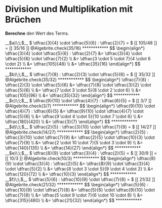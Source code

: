 <!--
version:  0.0.1

language: de

@style
input {
    text-align: center;
}

.flex-container {
    display: flex;
    flex-wrap: wrap;
    align-items: stretch;
    gap: 20px;
}

.flex-child {
    flex: 1;
    min-width: 350px;
    margin-right: 20px;
}

@media (max-width: 400px) {
    .flex-child {
        flex: 100%;
        margin-right: 0;
    }
}
@end

formula: \carry   \textcolor{red}{\scriptsize #1}
formula: \digit   \rlap{\carry{#1}}\phantom{#2}#2
formula: \permil  \text{‰}

import: https://raw.githubusercontent.com/LiaTemplates/Tikz-Jax/main/README.md

script: https://cdn.jsdelivr.net/gh/LiaTemplates/Tikz-Jax@main/dist/index.js

import: https://raw.githubusercontent.com/liaTemplates/algebrite/master/README.md

import: https://raw.githubusercontent.com/LiaTemplates/GGBScript/refs/heads/main/README.md



tags: Bruchrechnung, Division, Multiplikation, mittel, niedrig, Berechnen

comment: Division und Multiplikation mit drei Brüche.

author: Martin Lommatzsch

-->




# Division und Multiplikation mit Brüchen






**Berechne** den Wert des Terms.



<section class="flex-container">

<div class="flex-child">
<!-- data-solution-button="5"-->
__$a)\;\;$__ $  \dfrac{3}{4} \cdot \dfrac{5}{6} : \dfrac{2}{7} = $ [[  105/48  ]] = [[  35/16  ]]
@Algebrite.check(35/16)
************
$$
\begin{align*}
\dfrac{3}{4} \cdot \dfrac{5}{6} : \dfrac{2}{7}
&= \dfrac{3}{4} \cdot \dfrac{5}{6} \cdot \dfrac{7}{2} \\
&= \dfrac{3 \cdot 5 \cdot 7}{4 \cdot 6 \cdot 2} \\
&= \dfrac{105}{48} \\
&= \dfrac{35}{16}
\end{align*}
$$
************
</div>

<div class="flex-child">
<!-- data-solution-button="5"-->
__$b)\;\;$__ $  \dfrac{7}{8} : \dfrac{2}{3} \cdot \dfrac{5}{6} = $ [[  35/32  ]]
@Algebrite.check(35/32)
************
$$
\begin{align*}
\dfrac{7}{8} : \dfrac{2}{3} \cdot \dfrac{5}{6}
&= \dfrac{7}{8} \cdot \dfrac{3}{2} \cdot \dfrac{5}{6} \\
&= \dfrac{7 \cdot 3 \cdot 5}{8 \cdot 2 \cdot 6} \\
&= \dfrac{105}{96} \\
&= \dfrac{35}{32}
\end{align*}
$$
************
</div>

<div class="flex-child">
<!-- data-solution-button="5"-->
__$c)\;\;$__ $  \dfrac{9}{10} \cdot \dfrac{4}{7} : \dfrac{6}{5} = $ [[  3/7  ]]
@Algebrite.check(3/7)
************
$$
\begin{align*}
\dfrac{9}{10} \cdot \dfrac{4}{7} : \dfrac{6}{5}
&= \dfrac{9}{10} \cdot \dfrac{4}{7} \cdot \dfrac{5}{6} \\
&= \dfrac{9 \cdot 4 \cdot 5}{10 \cdot 7 \cdot 6} \\
&= \dfrac{180}{420} \\
&= \dfrac{3}{7}
\end{align*}
$$
************
</div>

<div class="flex-child">
<!-- data-solution-button="5"-->
__$d)\;\;$__ $  \dfrac{2}{5} : \dfrac{3}{10} \cdot \dfrac{7}{9} = $ [[  14/27  ]]
@Algebrite.check(14/27)
************
$$
\begin{align*}
\dfrac{2}{5} : \dfrac{3}{10} \cdot \dfrac{7}{9}
&= \dfrac{2}{5} \cdot \dfrac{10}{3} \cdot \dfrac{7}{9} \\
&= \dfrac{2 \cdot 10 \cdot 7}{5 \cdot 3 \cdot 9} \\
&= \dfrac{140}{135} \\
&= \dfrac{14}{27}
\end{align*}
$$
************
</div>

<div class="flex-child">
<!-- data-solution-button="5"-->
__$e)\;\;$__ $  \dfrac{8}{9} \cdot \dfrac{3}{4} : \dfrac{2}{5} = $ [[  30/9  ]] = [[  10/3  ]]
@Algebrite.check(10/3)
************
$$
\begin{align*}
\dfrac{8}{9} \cdot \dfrac{3}{4} : \dfrac{2}{5}
&= \dfrac{8}{9} \cdot \dfrac{3}{4} \cdot \dfrac{5}{2} \\
&= \dfrac{8 \cdot 3 \cdot 5}{9 \cdot 4 \cdot 2} \\
&= \dfrac{120}{72} \\
&= \dfrac{10}{3}
\end{align*}
$$
************
</div>

<div class="flex-child">
<!-- data-solution-button="5"-->
__$f)\;\;$__ $  \dfrac{5}{6} : \dfrac{10}{9} \cdot \dfrac{7}{8} = $ [[  21/32  ]]
@Algebrite.check(21/32)
************
$$
\begin{align*}
\dfrac{5}{6} : \dfrac{10}{9} \cdot \dfrac{7}{8}
&= \dfrac{5}{6} \cdot \dfrac{9}{10} \cdot \dfrac{7}{8} \\
&= \dfrac{5 \cdot 9 \cdot 7}{6 \cdot 10 \cdot 8} \\
&= \dfrac{315}{480} \\
&= \dfrac{21}{32}
\end{align*}
$$
************
</div>

</section>



